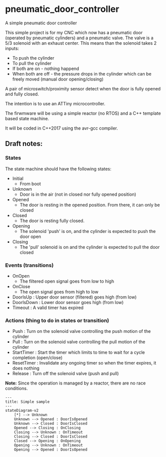 # pneumatic_door_controller
A simple pneumatic door controller

This simple project is for my CNC which now has a pneumatic door (operated by pneumatic cylinders) and a pneumatic valve.
The valve is a 5/3 solenoid with an exhaust center.
This means than the solenoid takes 2 inputs:
- To push the cylinder
- To pull the cylinder
- If both are on - nothing happend
- When both are off - the pressure drops in the cylinder which can be freely moved (manual door opening/closing)

A pair of microswitch/proximity sensor detect when the door is fully opened and fully closed.

The intention is to use an ATTiny microcontroller.

The firwmware will be using a simple reactor (no RTOS) and a C++ template based state machine.

It will be coded in C++2017 using the avr-gcc compiler.

## Draft notes:

### States
The state machine should have the following states:

- Initial
  - From boot
- Unknown
  - Door is in the air (not in closed nor fully opened position)
- Opened
  - The door is resting in the opened position. From there, it can only be closed
- Closed
  - The door is resting fully closed.
- Opening
  - The solenoid 'push' is on, and the cylinder is expected to push the door open
- Closing
  - The 'pull' solenoid is on and the cylinder is expected to pull the door closed

### Events (transitions)

- OnOpen
  - The filtered open signal goes from low to high
- OnClose
  - The open signal goes from high to low
- DoorIsUp : Upper door sensor (filtered) goes high (from low)
- DoorIsDown : Lower door sensor goes high (from low)
- Timeout : A valid timer has expired

### Actions (thing to do in states or transition)

- Push : Turn on the solenoid valve controlling the push motion of the cylinder
- Pull : Turn on the solenoid valve controlling the pull motion of the cylinder
- StartTimer : Start the timer which limits to time to wait for a cycle completion (open/close)
- ResetTimer : Invalidate any ongoing timer so when the timer expires, it does nothing
- Release : Turn off the solenoid valve (push and pull)

**Note:** Since the operation is managed by a reactor, there are no race conditions.

```mermaid
---
title: Simple sample
---
stateDiagram-v2
    [*] --> Unknown
    Unknown --> Opened : DoorIsOpened
    Unknown --> Closed : DoorIsClosed
    Opened --> Closing : OnClosing
    Closing --> Unknown : OnTimeout
    Closing --> Closed : DoorIsClosed
    Closed --> Opening : OnOpening
    Opening --> Unknown : OnTimeout
    Opening --> Opened : DoorIsOpened
```
